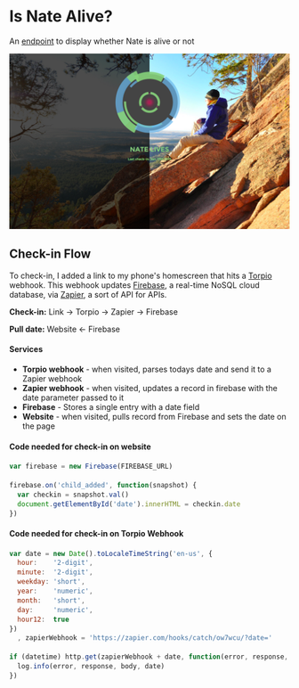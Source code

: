 # Is Nate Alive?

An [endpoint](http://nathanielwroblewski.github.io/is-nate-alive) to display whether Nate is alive or not

![Screenshot](https://raw.githubusercontent.com/NathanielWroblewski/is-nate-alive/master/screenshots/screenshot.png)

## Check-in Flow

To check-in, I added a link to my phone's homescreen that hits a [Torpio](https://torpio.com/) webhook.  This webhook updates [Firebase](https://www.firebase.com/), a real-time NoSQL cloud database, via [Zapier](https://zapier.com), a sort of API for APIs.
  
  **Check-in:** Link &#8594; Torpio &#8594; Zapier &#8594; Firebase
  
  **Pull date:** Website &#8592; Firebase
  
#### Services ####
  
  * **Torpio webhook** - when visited, parses todays date and send it to a Zapier webhook
  * **Zapier webhook** - when visited, updates a record in firebase with the date parameter passed to it
  * **Firebase** - Stores a single entry with a date field
  * **Website** - when visited, pulls record from Firebase and sets the date on the page

#### Code needed for check-in on website ####

```js
var firebase = new Firebase(FIREBASE_URL)

firebase.on('child_added', function(snapshot) {
  var checkin = snapshot.val()
  document.getElementById('date').innerHTML = checkin.date
})
```

#### Code needed for check-in on Torpio Webhook ####

```js
var date = new Date().toLocaleTimeString('en-us', {
  hour:    '2-digit',
  minute:  '2-digit',
  weekday: 'short',
  year:    'numeric',
  month:   'short',
  day:     'numeric',
  hour12:  true
})
  , zapierWebhook = 'https://zapier.com/hooks/catch/ow7wcu/?date='

if (datetime) http.get(zapierWebhook + date, function(error, response, body) {
  log.info(error, response, body, date)
})
```
